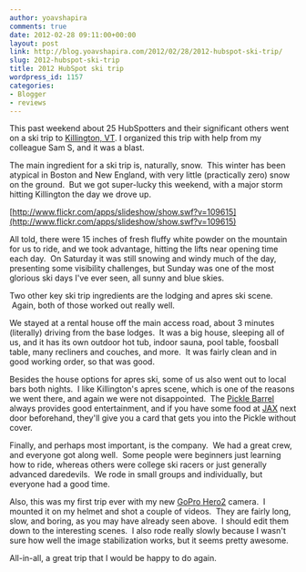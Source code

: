 ```yaml
---
author: yoavshapira
comments: true
date: 2012-02-28 09:11:00+00:00
layout: post
link: http://blog.yoavshapira.com/2012/02/28/2012-hubspot-ski-trip/
slug: 2012-hubspot-ski-trip
title: 2012 HubSpot ski trip
wordpress_id: 1157
categories:
- Blogger
- reviews
---
```


This past weekend about 25 HubSpotters and their significant others went on a ski trip to [Killington, VT](http://www.killington.com/winter/index.html). I organized this trip with help from my colleague Sam S, and it was a blast.  
  


  
  
The main ingredient for a ski trip is, naturally, snow.  This winter has been atypical in Boston and New England, with very little (practically zero) snow on the ground.  But we got super-lucky this weekend, with a major storm hitting Killington the day we drove up.  
  


[http://www.flickr.com/apps/slideshow/show.swf?v=109615](http://www.flickr.com/apps/slideshow/show.swf?v=109615)

[](http://www.blogger.com/)

  
All told, there were 15 inches of fresh fluffy white powder on the mountain for us to ride, and we took advantage, hitting the lifts near opening time each day.  On Saturday it was still snowing and windy much of the day, presenting some visibility challenges, but Sunday was one of the most glorious ski days I've ever seen, all sunny and blue skies.  
  


  


  
Two other key ski trip ingredients are the lodging and apres ski scene.  Again, both of those worked out really well.  
  
We stayed at a rental house off the main access road, about 3 minutes (literally) driving from the base lodges.  It was a big house, sleeping all of us, and it has its own outdoor hot tub, indoor sauna, pool table, foosball table, many recliners and couches, and more.  It was fairly clean and in good working order, so that was good.  
  
Besides the house options for apres ski, some of us also went out to local bars both nights.  I like Killington's apres scene, which is one of the reasons we went there, and again we were not disappointed.  The [Pickle Barrel](http://www.picklebarrelnightclub.com/) always provides good entertainment, and if you have some food at [JAX](http://supportinglocalmusic.com/) next door beforehand, they'll give you a card that gets you into the Pickle without cover.  
  
Finally, and perhaps most important, is the company.  We had a great crew, and everyone got along well.  Some people were beginners just learning how to ride, whereas others were college ski racers or just generally advanced daredevils.  We rode in small groups and individually, but everyone had a good time.  
  
Also, this was my first trip ever with my new [GoPro Hero2](http://gopro.com/hd-hero2-cameras/) camera.  I mounted it on my helmet and shot a couple of videos.  They are fairly long, slow, and boring, as you may have already seen above.  I should edit them down to the interesting scenes.  I also rode really slowly because I wasn't sure how well the image stabilization works, but it seems pretty awesome.  
  
All-in-all, a great trip that I would be happy to do again.
